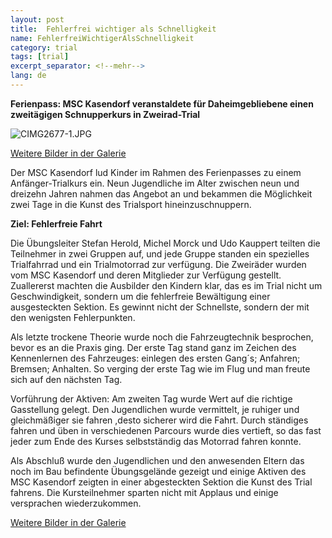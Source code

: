 ```yaml
---
layout: post
title:  Fehlerfrei wichtiger als Schnelligkeit
name: FehlerfreiWichtigerAlsSchnelligkeit
category: trial
tags: [trial]
excerpt_separator: <!--mehr-->
lang: de
---
```


**Ferienpass:  MSC Kasendorf veranstaldete für Daheimgebliebene einen zweitägigen Schnupperkurs in Zweirad-Trial**

![CIMG2677-1.JPG](https://lh4.googleusercontent.com/-e4nVfUEe6Gc/TkbBCJilieI/AAAAAAAACmY/Q8M8SC5huwM/s800/CIMG2677-1.JPG)

[Weitere Bilder in der Galerie](https://plus.google.com/photos/108656924518465552879)

<!--mehr-->

Der MSC Kasendorf lud Kinder im Rahmen des Ferienpasses zu einem Anfänger-Trialkurs ein. Neun Jugendliche im Alter zwischen neun und dreizehn Jahren nahmen das Angebot an und bekammen die Möglichkeit zwei Tage in die Kunst des Trialsport hineinzuschnuppern.

**Ziel: Fehlerfreie Fahrt**

Die Übungsleiter Stefan Herold, Michel Morck und Udo Kauppert teilten die Teilnehmer in zwei Gruppen auf, und jede Gruppe standen ein spezielles Trialfahrrad und ein Trialmotorrad zur verfügung. Die Zweiräder wurden vom MSC Kasendorf und deren Mitglieder zur Verfügung gestellt. Zuallererst machten die Ausbilder den Kindern klar, das es im Trial nicht um Geschwindigkeit, sondern um die fehlerfreie Bewältigung einer  ausgesteckten Sektion. Es gewinnt nicht der Schnellste, sondern der mit den wenigsten Fehlerpunkten.

Als letzte trockene Theorie wurde noch die Fahrzeugtechnik besprochen, bevor es an die Praxis ging. Der erste Tag stand ganz im Zeichen des Kennenlernen des Fahrzeuges: einlegen des ersten Gang´s; Anfahren; Bremsen; Anhalten. So verging der erste Tag wie im Flug und man freute sich auf den nächsten Tag.

Vorführung der Aktiven: Am zweiten Tag wurde Wert auf die richtige Gasstellung gelegt. Den Jugendlichen wurde vermittelt, je ruhiger und gleichmäßiger sie fahren ,desto sicherer wird die Fahrt. Durch ständiges fahren und üben in verschiedenen Parcours wurde dies vertieft, so das fast jeder zum Ende des Kurses selbstständig das Motorrad fahren konnte.

Als Abschluß wurde den Jugendlichen und den anwesenden Eltern das noch im Bau befindente Übungsgelände gezeigt und einige Aktiven des MSC Kasendorf zeigten in einer abgesteckten Sektion die Kunst des Trial fahrens. Die Kursteilnehmer sparten nicht mit Applaus und einige versprachen wiederzukommen.

[Weitere Bilder in der Galerie](https://plus.google.com/photos/108656924518465552879)
